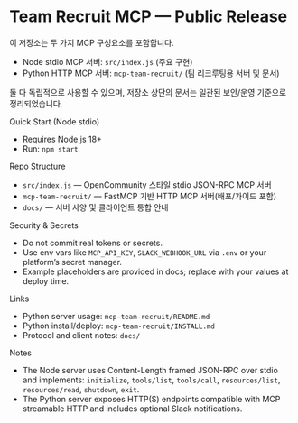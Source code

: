 # Team Recruit MCP — Public Release

이 저장소는 두 가지 MCP 구성요소를 포함합니다.

- Node stdio MCP 서버: `src/index.js` (주요 구현)
- Python HTTP MCP 서버: `mcp-team-recruit/` (팀 리크루팅용 서버 및 문서)

둘 다 독립적으로 사용할 수 있으며, 저장소 상단의 문서는 일관된 보안/운영 기준으로 정리되었습니다.

Quick Start (Node stdio)
- Requires Node.js 18+
- Run: `npm start`

Repo Structure
- `src/index.js` — OpenCommunity 스타일 stdio JSON-RPC MCP 서버
- `mcp-team-recruit/` — FastMCP 기반 HTTP MCP 서버(배포/가이드 포함)
- `docs/` — 서버 사양 및 클라이언트 통합 안내

Security & Secrets
- Do not commit real tokens or secrets.
- Use env vars like `MCP_API_KEY`, `SLACK_WEBHOOK_URL` via `.env` or your platform’s secret manager.
- Example placeholders are provided in docs; replace with your values at deploy time.

Links
- Python server usage: `mcp-team-recruit/README.md`
- Python install/deploy: `mcp-team-recruit/INSTALL.md`
- Protocol and client notes: `docs/`

Notes
- The Node server uses Content-Length framed JSON-RPC over stdio and implements: `initialize`, `tools/list`, `tools/call`, `resources/list`, `resources/read`, `shutdown`, `exit`.
- The Python server exposes HTTP(S) endpoints compatible with MCP streamable HTTP and includes optional Slack notifications.

